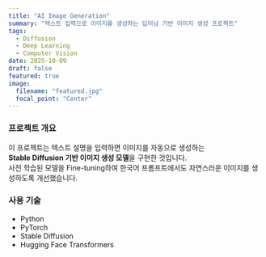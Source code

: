 ```yaml
---
title: "AI Image Generation"
summary: "텍스트 입력으로 이미지를 생성하는 딥러닝 기반 이미지 생성 프로젝트"
tags:
  - Diffusion
  - Deep Learning
  - Computer Vision
date: 2025-10-09
draft: false
featured: true
image:
  filename: "featured.jpg"
  focal_point: "Center"
---
```


### 프로젝트 개요
이 프로젝트는 텍스트 설명을 입력하면 이미지를 자동으로 생성하는  
**Stable Diffusion 기반 이미지 생성 모델**을 구현한 것입니다.  
사전 학습된 모델을 Fine-tuning하여 한국어 프롬프트에서도 자연스러운 이미지를 생성하도록 개선했습니다.

### 사용 기술
- Python  
- PyTorch  
- Stable Diffusion  
- Hugging Face Transformers
